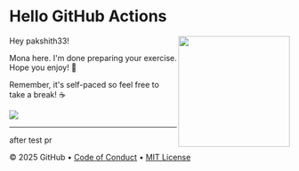# Hello GitHub Actions

<img src="https://octodex.github.com/images/Professortocat_v2.png" align="right" height="200px" />

Hey pakshith33!

Mona here. I'm done preparing your exercise. Hope you enjoy! 💚

Remember, it's self-paced so feel free to take a break! ☕️

[![](https://img.shields.io/badge/Go%20to%20Exercise-%E2%86%92-1f883d?style=for-the-badge&logo=github&labelColor=197935)](https://github.com/pakshith33/skills-hello-github-actions/issues/1)

---

after test pr

&copy; 2025 GitHub &bull; [Code of Conduct](https://www.contributor-covenant.org/version/2/1/code_of_conduct/code_of_conduct.md) &bull; [MIT License](https://gh.io/mit)

